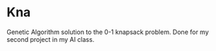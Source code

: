 # Kna
Genetic Algorithm solution to the 0-1 knapsack problem. Done for my second project in my AI class.
